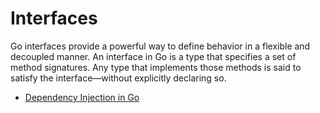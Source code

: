 # Interfaces

Go interfaces provide a powerful way to define behavior in a flexible and decoupled manner. An interface in Go is a type that specifies a set of method signatures. Any type that implements those methods is said to satisfy the interface—without explicitly declaring so.

- [Dependency Injection in Go](dependency-injection.md)
